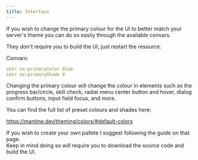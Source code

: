 ```yaml
---
title: Interface
---
```


If you wish to change the primary colour for the UI to better match your server's theme you can do so easily through the available convars.

They don't require you to build the UI, just restart the resource.

Convars:

```yaml
setr ox:primaryColor blue
setr ox:primaryShade 8
```

Changing the primary colour will change the colour in elements such as the progress bar/circle, skill check, radial menu center button and hover,
dialog confirm buttons, input field focus, and more.

You can find the full list of preset colours and shades here:

https://mantine.dev/theming/colors/#default-colors

If you wish to create your own pallete I suggest following the guide on that page.  
Keep in mind doing so *will* require you to download the source code and build the UI.
